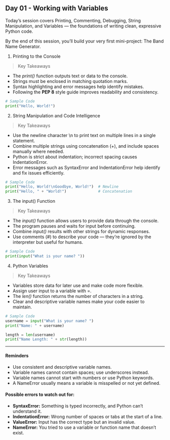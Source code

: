 ## Day 01 - Working with Variables
Today’s session covers Printing, Commenting, Debugging, String Manipulation, and Variables — the foundations of writing clean, expressive Python code.

By the end of this session, you’ll build your very first mini-project: The Band Name Generator.

1. Printing to the Console
> Key Takeaways
- The *print()* function outputs text or data to the console.
- Strings must be enclosed in matching quotation marks.
- Syntax highlighting and error messages help identify mistakes.
- Following the **PEP 8** style guide improves readability and consistency.

```python
# Sample Code
print("Hello, World!")
```

2. String Manipulation and Code Intelligence
> Key Takeaways
- Use the newline character \n to print text on multiple lines in a single statement.
- Combine multiple strings using concatenation (+), and include spaces manually where needed.
- Python is strict about indentation; incorrect spacing causes IndentationError.
- Error messages such as SyntaxError and IndentationError help identify and fix issues efficiently.

```python
# Sample Code
print("Hello, World!\nGoodbye, World!")  # Newline
print("Hello, " + "World!")              # Concatenation

```

3. The input() Function
> Key Takeaways
- The *input()* function allows users to provide data through the console.
- The program pauses and waits for input before continuing.
- Combine *input()* results with other strings for dynamic responses.
- Use comments (#) to describe your code — they’re ignored by the interpreter but useful for humans.

```python
# Sample Code
print(input("What is your name? "))
```

4. Python Variables
> Key Takeaways
- Variables store data for later use and make code more flexible.
- Assign user input to a variable with =.
- The *len()* function returns the number of characters in a string.
- Clear and descriptive variable names make your code easier to maintain.

```python
# Sample Code
username = input("What is your name? ")
print("Name: " + username)

length = len(username)
print("Name Length: " + str(length))
```

<hr>

#### Reminders
- Use consistent and descriptive variable names.
- Variable names cannot contain spaces; use underscores instead.
- Variable names cannot start with numbers or use Python keywords.
- A NameError usually means a variable is misspelled or not yet defined.

#### Possible errors to watch out for:
- **SyntaxError:** Something is typed incorrectly, and Python can’t understand it.
- **IndentationError:** Wrong number of spaces or tabs at the start of a line.
- **ValueError:** Input has the correct type but an invalid value.
- **NameError:** You tried to use a variable or function name that doesn’t exist.